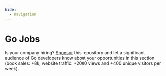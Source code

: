 ```yaml
---
hide:
  - navigation
---
```


# Go Jobs

Is your company hiring? [Sponsor](https://github.com/sponsors/teivah/sponsorships?sponsor=teivah&tier_id=316526&preview=true) this repository and let a significant audience of Go developers know about your opportunities in this section (book sales: +8k, website traffic: +2000 views and +400 unique visitors per week).

